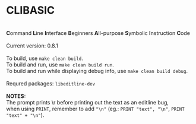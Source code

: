 # CLIBASIC
<br>**C**ommand **L**ine **I**nterface **B**eginners **A**ll-purpose **S**ymbolic **I**nstruction **C**ode <br>
<br>
Current version: 0.8.1 <br>
<br>
To build, use `make clean build`. <br>
To build and run, use `make clean build run`. <br>
To build and run while displaying debug info, use `make clean build debug`. <br>
<br>
Requred packages: `libeditline-dev` <br>
<br>
**NOTES:** <br>
The prompt prints \r before printing out the text as an editline bug, <br>
when using `PRINT`, remember to add `"\n"` (eg.: `PRINT "text", "\n"`, `PRINT "text" + "\n"`). 
